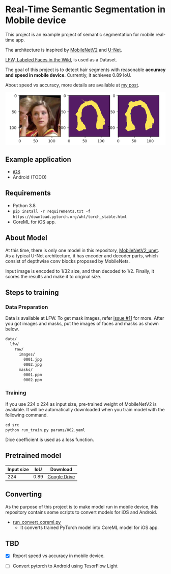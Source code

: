 # Real-Time Semantic Segmentation in Mobile device

This project is an example project of semantic segmentation for mobile real-time app.

The architecture is inspired by [MobileNetV2](https://arxiv.org/abs/1801.04381) and [U-Net](https://arxiv.org/abs/1505.04597).

[LFW, Labeled Faces in the Wild](http://vis-www.cs.umass.edu/lfw/part_labels/), is used as a Dataset.

The goal of this project is to detect hair segments with reasonable **accuracy and speed in mobile device**. Currently, it achieves 0.89 IoU.

About speed vs accuracy, more details are available at [my post](https://medium.com/vitalify-asia/real-time-deep-learning-in-mobile-application-25cf601a8976).

![Example of predicted image.](assets/prediction.png)

## Example application

* [iOS](https://github.com/vfa-tranhv/MobileAILab-HairColor-iOS)
* Android (TODO)

## Requirements

* Python 3.8
* ```pip install -r requirements.txt -f https://download.pytorch.org/whl/torch_stable.html```
* CoreML for iOS app.

## About Model

At this time, there is only one model in this repository, [MobileNetV2_unet](./src/mobile_seg/modules/net.py). As a typical U-Net architecture, it has encoder and decoder parts, which consist of depthwise conv blocks proposed by MobileNets.

Input image is encoded to 1/32 size, and then decoded to 1/2. Finally, it scores the results and make it to original size.

## Steps to training

### Data Preparation

Data is available at LFW. To get mask images, refer [issue #11](../../issues/11) for more. After you got images and masks, put the images of faces and masks as shown below.
```
data/
  lfw/
    raw/
      images/
        0001.jpg
        0002.jpg
      masks/
        0001.ppm
        0002.ppm
```

### Training

If you use 224 x 224 as input size, pre-trained weight of MobileNetV2 is available. It will be automatically downloaded when you train model with the following command.

```
cd src
python run_train.py params/002.yaml
```

Dice coefficient is used as a loss function.

## Pretrained model

|Input size|IoU|Download|
|----|----|---|
|224|0.89|[Google Drive](https://drive.google.com/file/d/11qBqH79RqCaibuACzZD_b9yIY9fwJinJ/view?usp=sharing)|

## Converting

As the purpose of this project is to make model run in mobile device, this repository contains some scripts to convert models for iOS and Android.

* [run_convert_coreml.py](src/run_convert_coreml.py)
  * It converts trained PyTorch model into CoreML model for iOS app.

## TBD

- [x] Report speed vs accuracy in mobile device.
- [ ] Convert pytorch to Android using TesorFlow Light



